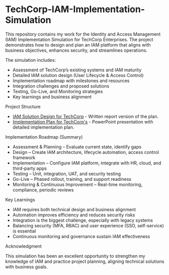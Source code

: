 # TechCorp-IAM-Implementation-Simulation
This repository contains my work for the Identity and Access Management (IAM) Implementation Simulation for TechCorp Enterprises. The project demonstrates how to design and plan an IAM platform that aligns with business objectives, enhances security, and streamlines operations.

The simulation includes:

- Assessment of TechCorp’s existing systems and IAM maturity
- Detailed IAM solution design (User Lifecycle & Access Control)
- Implementation roadmap with milestones and resources
- Integration challenges and proposed solutions
- Testing, Go-Live, and Monitoring strategies
- Key learnings and business alignment

Project Structure

- [IAM Solution Design for TechCorp](IAM%20Solution%20Design%20for%20TechCorp.pdf) - Written report version of the plan.
- [Implementation Plan for TechCorp's](Implementation%20Plan%20for%20TechCorp%E2%80%99s.pdf) - PowerPoint presentation with detailed implementation plan.

Implementation Roadmap (Summary)

- Assessment & Planning – Evaluate current state, identify gaps
- Design – Create IAM architecture, lifecycle automation, access control framework
- Implementation – Configure IAM platform, integrate with HR, cloud, and third-party apps
- Testing – Unit, integration, UAT, and security testing
- Go-Live – Phased rollout, training, and support readiness
- Monitoring & Continuous Improvement – Real-time monitoring, compliance, periodic reviews

Key Learnings

- IAM requires both technical design and business alignment
- Automation improves efficiency and reduces security risks
- Integration is the biggest challenge, especially with legacy systems
- Balancing security (MFA, RBAC) and user experience (SSO, self-service) is essential
- Continuous monitoring and governance sustain IAM effectiveness

Acknowledgment

This simulation has been an excellent opportunity to strengthen my knowledge of IAM and practice project planning, aligning technical solutions with business goals.
